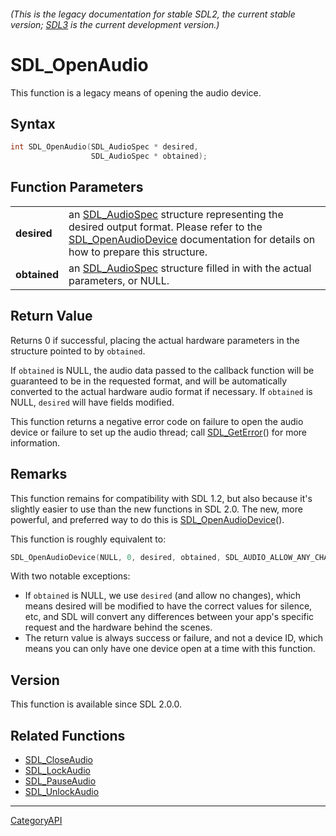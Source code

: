 ###### (This is the legacy documentation for stable SDL2, the current stable version; [SDL3](https://wiki.libsdl.org/SDL3/) is the current development version.)
# SDL_OpenAudio

This function is a legacy means of opening the audio device.

## Syntax

```c
int SDL_OpenAudio(SDL_AudioSpec * desired,
                  SDL_AudioSpec * obtained);

```

## Function Parameters

|                  |                                                                                                                                                                                                                |
| ---------------- | -------------------------------------------------------------------------------------------------------------------------------------------------------------------------------------------------------------- |
| **desired**      | an [SDL_AudioSpec](SDL_AudioSpec.md) structure representing the desired output format. Please refer to the [SDL_OpenAudioDevice](SDL_OpenAudioDevice.md) documentation for details on how to prepare this structure. |
| **obtained**     | an [SDL_AudioSpec](SDL_AudioSpec.md) structure filled in with the actual parameters, or NULL.                                                                                                                     |

## Return Value

Returns 0 if successful, placing the actual hardware parameters in the
structure pointed to by `obtained`.

If `obtained` is NULL, the audio data passed to the callback function will
be guaranteed to be in the requested format, and will be automatically
converted to the actual hardware audio format if necessary. If `obtained`
is NULL, `desired` will have fields modified.

This function returns a negative error code on failure to open the audio
device or failure to set up the audio thread; call
[SDL_GetError](SDL_GetError.md)() for more information.

## Remarks

This function remains for compatibility with SDL 1.2, but also because it's
slightly easier to use than the new functions in SDL 2.0. The new, more
powerful, and preferred way to do this is
[SDL_OpenAudioDevice](SDL_OpenAudioDevice.md)().

This function is roughly equivalent to:

```c
SDL_OpenAudioDevice(NULL, 0, desired, obtained, SDL_AUDIO_ALLOW_ANY_CHANGE);
```

With two notable exceptions:

- If `obtained` is NULL, we use `desired` (and allow no changes), which
  means desired will be modified to have the correct values for silence,
  etc, and SDL will convert any differences between your app's specific
  request and the hardware behind the scenes.
- The return value is always success or failure, and not a device ID, which
  means you can only have one device open at a time with this function.

## Version

This function is available since SDL 2.0.0.

## Related Functions

* [SDL_CloseAudio](SDL_CloseAudio.md)
* [SDL_LockAudio](SDL_LockAudio.md)
* [SDL_PauseAudio](SDL_PauseAudio.md)
* [SDL_UnlockAudio](SDL_UnlockAudio.md)

----
[CategoryAPI](CategoryAPI.md)
